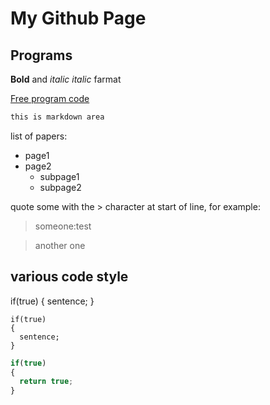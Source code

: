 
# My Github Page
## Programs

**Bold** and *italic* _italic_ farmat

[Free program code](https://www.baidu.com/)

```markdown
this is markdown area
```
list of papers:

- page1
- page2
  - subpage1
  - subpage2
  
quote some with the > character at start of line, for example:

> someone:test

> another one

## various code style

if(true)
{
  sentence;
}

```
if(true)
{
  sentence;
}
```

```javascript
if(true)
{
  return true;
}
```
